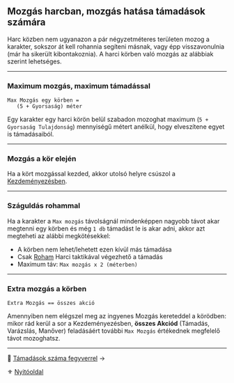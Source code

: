 ## Mozgás harcban, mozgás hatása támadások számára

Harc közben nem ugyanazon a pár négyzetméteres területen mozog a karakter, sokszor át kell rohannia segíteni másnak, vagy épp visszavonulnia (már ha sikerült kibontakoznia). A harci körben való mozgás az alábbiak szerint lehetséges.

---
### Maximum mozgás, maximum támadással

```
Max Mozgás egy körben =
   (5 + Gyorsaság) méter
```

Egy karakter egy harci körön belül szabadon mozoghat maximum (`5 + Gyorsaság Tulajdonság`) mennyiségű métert anélkül, hogy elveszítene egyet is támadásaiból.

---
### Mozgás a kör elején

Ha a kört mozgással kezded, akkor utolsó helyre csúszol a [Kezdeményezésben](064_02_00_harc_menete_reszletes.md#kezdeményezés).

---
### Száguldás rohammal

Ha a karakter a `Max mozgás` távolságnál mindenképpen nagyobb távot akar megtenni egy körben és még `1 db` támadást le is akar adni, akkor azt megteheti az alábbi megkötésekkel:

- A körben nem lehet/lehetett ezen kívül más támadása
- Csak [Roham](065_02_harci_taktikak.md#roham-taktika) Harci taktikával végezhető a támadás
- Maximum táv: `Max mozgás x 2 (méterben)`

---
### Extra mozgás a körben

```
Extra Mozgás == összes akció
```

Amennyiben nem elégszel meg az ingyenes Mozgás kereteddel a körödben:\
mikor rád kerül a sor a Kezdeményezésben, **összes Akciód** (Támadás, Varázslás, Manőver) feladásáért további `Max Mozgás` értékednek megfelelő távot mozoghatsz.

---

🔗 [Támadások száma fegyverrel](063_05_tamadasok_szama_fegyverrel.md) →

⚜️ [Nyitóoldal](start.md#6-harcrendszer-%EF%B8%8F)